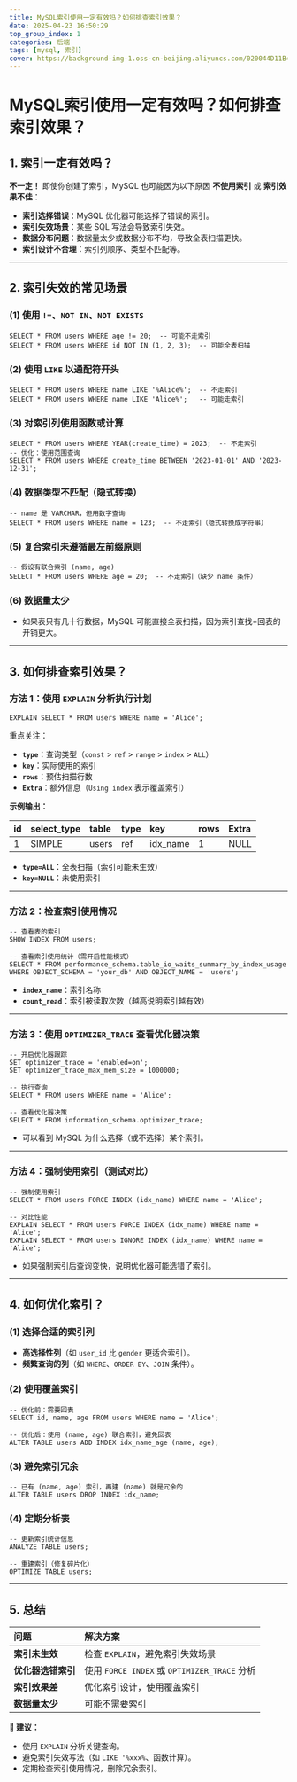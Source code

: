 ```yaml
---
title: MySQL索引使用一定有效吗？如何排查索引效果？
date: 2025-04-23 16:50:29
top_group_index: 1
categories: 后端
tags: [mysql, 索引]
cover: https://background-img-1.oss-cn-beijing.aliyuncs.com/020044D11B42EC6DF62DE855E93FDEB2.jpg
---
```

# **MySQL索引使用一定有效吗？如何排查索引效果？**

## **1. 索引一定有效吗？**

**不一定！** 即使你创建了索引，MySQL 也可能因为以下原因 **不使用索引** 或 **索引效果不佳**：

- **索引选择错误**：MySQL 优化器可能选择了错误的索引。
- **索引失效场景**：某些 SQL 写法会导致索引失效。
- **数据分布问题**：数据量太少或数据分布不均，导致全表扫描更快。
- **索引设计不合理**：索引列顺序、类型不匹配等。

------

## **2. 索引失效的常见场景**

### **(1) 使用 `!=`、`NOT IN`、`NOT EXISTS`**

```
SELECT * FROM users WHERE age != 20;  -- 可能不走索引
SELECT * FROM users WHERE id NOT IN (1, 2, 3);  -- 可能全表扫描
```

### **(2) 使用 `LIKE` 以通配符开头**

```
SELECT * FROM users WHERE name LIKE '%Alice%';  -- 不走索引
SELECT * FROM users WHERE name LIKE 'Alice%';   -- 可能走索引
```

### **(3) 对索引列使用函数或计算**

```
SELECT * FROM users WHERE YEAR(create_time) = 2023;  -- 不走索引
-- 优化：使用范围查询
SELECT * FROM users WHERE create_time BETWEEN '2023-01-01' AND '2023-12-31';
```

### **(4) 数据类型不匹配（隐式转换）**

```
-- name 是 VARCHAR，但用数字查询
SELECT * FROM users WHERE name = 123;  -- 不走索引（隐式转换成字符串）
```

### **(5) 复合索引未遵循最左前缀原则**

```
-- 假设有联合索引 (name, age)
SELECT * FROM users WHERE age = 20;  -- 不走索引（缺少 name 条件）
```

### **(6) 数据量太少**

- 如果表只有几十行数据，MySQL 可能直接全表扫描，因为索引查找+回表的开销更大。

------

## **3. 如何排查索引效果？**

### **方法 1：使用 `EXPLAIN` 分析执行计划**

```
EXPLAIN SELECT * FROM users WHERE name = 'Alice';
```

重点关注：

- **`type`**：查询类型（`const` > `ref` > `range` > `index` > `ALL`）
- **`key`**：实际使用的索引
- **`rows`**：预估扫描行数
- **`Extra`**：额外信息（`Using index` 表示覆盖索引）

**示例输出：**

| id   | select_type | table | type | key      | rows | Extra |
| :--- | :---------- | :---- | :--- | :------- | :--- | :---- |
| 1    | SIMPLE      | users | ref  | idx_name | 1    | NULL  |

- **`type=ALL`**：全表扫描（索引可能未生效）
- **`key=NULL`**：未使用索引

------

### **方法 2：检查索引使用情况**

```
-- 查看表的索引
SHOW INDEX FROM users;

-- 查看索引使用统计（需开启性能模式）
SELECT * FROM performance_schema.table_io_waits_summary_by_index_usage 
WHERE OBJECT_SCHEMA = 'your_db' AND OBJECT_NAME = 'users';
```

- **`index_name`**：索引名称
- **`count_read`**：索引被读取次数（越高说明索引越有效）

------

### **方法 3：使用 `OPTIMIZER_TRACE` 查看优化器决策**

```
-- 开启优化器跟踪
SET optimizer_trace = 'enabled=on';
SET optimizer_trace_max_mem_size = 1000000;

-- 执行查询
SELECT * FROM users WHERE name = 'Alice';

-- 查看优化器决策
SELECT * FROM information_schema.optimizer_trace;
```

- 可以看到 MySQL 为什么选择（或不选择）某个索引。

------

### **方法 4：强制使用索引（测试对比）**

```
-- 强制使用索引
SELECT * FROM users FORCE INDEX (idx_name) WHERE name = 'Alice';

-- 对比性能
EXPLAIN SELECT * FROM users FORCE INDEX (idx_name) WHERE name = 'Alice';
EXPLAIN SELECT * FROM users IGNORE INDEX (idx_name) WHERE name = 'Alice';
```

- 如果强制索引后查询变快，说明优化器可能选错了索引。

------

## **4. 如何优化索引？**

### **(1) 选择合适的索引列**

- **高选择性列**（如 `user_id` 比 `gender` 更适合索引）。
- **频繁查询的列**（如 `WHERE`、`ORDER BY`、`JOIN` 条件）。

### **(2) 使用覆盖索引**

```
-- 优化前：需要回表
SELECT id, name, age FROM users WHERE name = 'Alice';

-- 优化后：使用 (name, age) 联合索引，避免回表
ALTER TABLE users ADD INDEX idx_name_age (name, age);
```

### **(3) 避免索引冗余**

```
-- 已有 (name, age) 索引，再建 (name) 就是冗余的
ALTER TABLE users DROP INDEX idx_name;
```

### **(4) 定期分析表**

```
-- 更新索引统计信息
ANALYZE TABLE users;

-- 重建索引（修复碎片化）
OPTIMIZE TABLE users;
```

------

## **5. 总结**

| 问题               | 解决方案                                     |
| :----------------- | :------------------------------------------- |
| **索引未生效**     | 检查 `EXPLAIN`，避免索引失效场景             |
| **优化器选错索引** | 使用 `FORCE INDEX` 或 `OPTIMIZER_TRACE` 分析 |
| **索引效果差**     | 优化索引设计，使用覆盖索引                   |
| **数据量太少**     | 可能不需要索引                               |

**📌 建议：**

- 使用 `EXPLAIN` 分析关键查询。
- 避免索引失效写法（如 `LIKE '%xxx%`、函数计算）。
- 定期检查索引使用情况，删除冗余索引。
